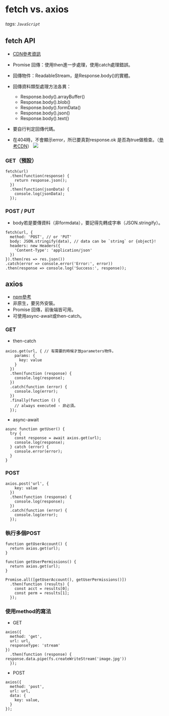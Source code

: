 # fetch vs. axios
###### tags: `JavaScript`

## fetch API
- [CDN參考資訊](https://developer.mozilla.org/zh-TW/docs/Web/API/Fetch_API)
- Promise 回傳：使用then進一步處理，使用catch處理錯誤。
- 回傳物件：ReadableStream，是Response.body()的實體。
- 回傳資料類型處理方法各異：
    - Response.body().arrayBuffer()
    - Response.body().blob()
    - Response.body().formData()
    - Response.body().json()
    - Response.body().text()

- 要自行判定回傳代碼。
- 在404時，不會顯示error，所已要真對response.ok 是否為true做檢查。（[參考CDN](https://developer.mozilla.org/zh-TW/docs/Web/API/Fetch_API/Using_Fetch)）
![](https://i.imgur.com/W83sA6i.png)

### GET（預設）
```javascript!=
fetch(url)
  .then(function(response) {
    return response.json();
  })
  .then(function(jsonData) {
    console.log(jsonData);
  });
```

### POST / PUT
- body若是要傳資料（非formdata），要記得先轉成字串（JSON.stringify）。
```javascript!=
fetch(url, {
  method: 'POST', // or 'PUT'
  body: JSON.stringify(data), // data can be `string` or {object}!
  headers: new Headers({
    'Content-Type': 'application/json'
  })
}).then(res => res.json())
.catch(error => console.error('Error:', error))
.then(response => console.log('Success:', response));
```

## axios
- [npm參考](https://www.npmjs.com/package/axios)
- 非原生，要另外安裝。
- Promise 回傳，前後端皆可用。
- 可使用async-await或then-catch。

### GET
- then-catch
```javascript!=
axios.get(url, { // 有需要的時候才放parameters物件。
    params: {
      key: value
    }
  })
  .then(function (response) {
    console.log(response);
  })
  .catch(function (error) {
    console.log(error);
  })
  .finally(function () {
    // always executed - 非必須。
  });
```
- async-await
```javascript!=
async function getUser() {
  try {
    const response = await axios.get(url);
    console.log(response);
  } catch (error) {
    console.error(error);
  }
}
```

### POST
```javascript!=
axios.post('url', {
    key: value
  })
  .then(function (response) {
    console.log(response);
  })
  .catch(function (error) {
    console.log(error);
  });
```

### 執行多個POST
```javascript!=
function getUserAccount() {
  return axios.get(url);
}

function getUserPermissions() {
  return axios.get(url);
}

Promise.all([getUserAccount(), getUserPermissions()])
  .then(function (results) {
    const acct = results[0];
    const perm = results[1];
  });

```

### 使用method的寫法
- GET
```javascript!=
axios({
  method: 'get',
  url: url,
  responseType: 'stream'
})
  .then(function (response) { response.data.pipe(fs.createWriteStream('image.jpg'))
  });
```

- POST
```javascript!=
axios({
  method: 'post',
  url: url,
  data: {
    key: value,
  }
});
```
